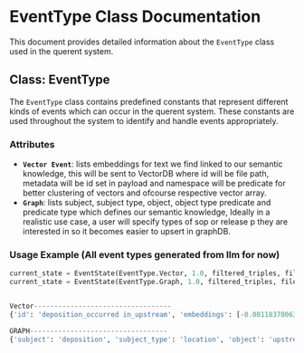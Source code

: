 # EventType Class Documentation

This document provides detailed information about the `EventType` class used in the querent system. 

## Class: EventType

The `EventType` class contains predefined constants that represent different kinds of events which can occur in the querent system. These constants are used throughout the system to identify and handle events appropriately.

### Attributes

- **`Vector Event`**: lists embeddings for text we find linked to our semantic knowledge, this will be sent to VectorDB where id will be file path, metadata will be id set in payload and namespace will be predicate for better clustering of vectors and ofcourse respective vector array.
- **`Graph`**: lists subject, subject type, object, object type predicate and predicate type which defines our semantic knowledge, Ideally in a realistic use case, a user will specify types  of sop  or release p  they are interested in so it becomes easier to upsert in graphDB.

### Usage Example (All event types generated from llm for now)

```python
current_state = EventState(EventType.Vector, 1.0, filtered_triples, filename)
current_state = EventState(EventType.Graph, 1.0, filtered_triples, filename)


Vector----------------------------------
{'id': 'deposition_occurred in_upstream', 'embeddings': [-0.0011837006313726306, -0.024518130347132683, 0.14961548149585724, -0.033723924309015274, -0.05840631201863289, -0.06296741962432861, -0.1140032485127449, -0.0032285358756780624, -0.01215912215411663, -0.06379254162311554, -0.06848873198032379, ....], 'size': 384, 'namespace': 'occurred in'}

GRAPH---------------------------------- 
{'subject': 'deposition', 'subject_type': 'location', 'object': 'upstream', 'object_type': 'catchment', 'predicate': 'occurred in', 'predicate_type': 'location', 'sentence': 'we suggest that climate and tectonic perturbations in the upstream north american catchments can induce a substantial response in the downstream sectors of the gulf coastal plain and ultimately in the gom. this relationship is illustrated in the deep-water basin by (1) a high accom- modation and deposition of a shale interval when coarse-grained terrigenous material was trapped upstream at the onset of the petm, and (2) a considerable increase in sedi- ment supply during the petm, which is archived as a particularly thick sedimentary section in  the deep-sea fans of the gom basin.'}


